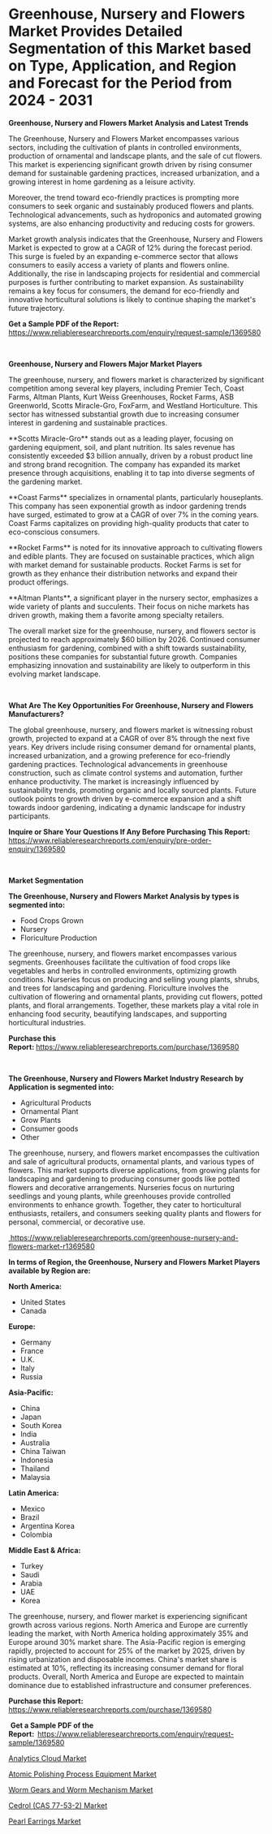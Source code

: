 <p><h1>Greenhouse, Nursery and Flowers Market Provides Detailed Segmentation of this Market based on Type, Application, and Region and Forecast for the Period from 2024 - 2031</h1></p><p><strong>Greenhouse, Nursery and Flowers Market Analysis and Latest Trends</strong></p>
<p><p>The Greenhouse, Nursery and Flowers Market encompasses various sectors, including the cultivation of plants in controlled environments, production of ornamental and landscape plants, and the sale of cut flowers. This market is experiencing significant growth driven by rising consumer demand for sustainable gardening practices, increased urbanization, and a growing interest in home gardening as a leisure activity. </p><p>Moreover, the trend toward eco-friendly practices is prompting more consumers to seek organic and sustainably produced flowers and plants. Technological advancements, such as hydroponics and automated growing systems, are also enhancing productivity and reducing costs for growers. </p><p>Market growth analysis indicates that the Greenhouse, Nursery and Flowers Market is expected to grow at a CAGR of 12% during the forecast period. This surge is fueled by an expanding e-commerce sector that allows consumers to easily access a variety of plants and flowers online. Additionally, the rise in landscaping projects for residential and commercial purposes is further contributing to market expansion. As sustainability remains a key focus for consumers, the demand for eco-friendly and innovative horticultural solutions is likely to continue shaping the market's future trajectory.</p></p>
<p><strong>Get a Sample PDF of the Report:&nbsp;</strong> <a href="https://www.reliableresearchreports.com/enquiry/request-sample/1369580?utm_campaign=33&utm_medium=2&utm_source=Github&utm_content=ia&utm_term=06122024&utm_id=greenhouse-nursery-and-flowers">https://www.reliableresearchreports.com/enquiry/request-sample/1369580</a></p>
<p>&nbsp;</p>
<p><strong>Greenhouse, Nursery and Flowers Major Market Players</strong></p>
<p><p>The greenhouse, nursery, and flowers market is characterized by significant competition among several key players, including Premier Tech, Coast Farms, Altman Plants, Kurt Weiss Greenhouses, Rocket Farms, ASB Greenworld, Scotts Miracle-Gro, FoxFarm, and Westland Horticulture. This sector has witnessed substantial growth due to increasing consumer interest in gardening and sustainable practices.</p><p>**Scotts Miracle-Gro** stands out as a leading player, focusing on gardening equipment, soil, and plant nutrition. Its sales revenue has consistently exceeded $3 billion annually, driven by a robust product line and strong brand recognition. The company has expanded its market presence through acquisitions, enabling it to tap into diverse segments of the gardening market.</p><p>**Coast Farms** specializes in ornamental plants, particularly houseplants. This company has seen exponential growth as indoor gardening trends have surged, estimated to grow at a CAGR of over 7% in the coming years. Coast Farms capitalizes on providing high-quality products that cater to eco-conscious consumers.</p><p>**Rocket Farms** is noted for its innovative approach to cultivating flowers and edible plants. They are focused on sustainable practices, which align with market demand for sustainable products. Rocket Farms is set for growth as they enhance their distribution networks and expand their product offerings.</p><p>**Altman Plants**, a significant player in the nursery sector, emphasizes a wide variety of plants and succulents. Their focus on niche markets has driven growth, making them a favorite among specialty retailers.</p><p>The overall market size for the greenhouse, nursery, and flowers sector is projected to reach approximately $60 billion by 2026. Continued consumer enthusiasm for gardening, combined with a shift towards sustainability, positions these companies for substantial future growth. Companies emphasizing innovation and sustainability are likely to outperform in this evolving market landscape.</p></p>
<p>&nbsp;</p>
<p><strong>What Are The Key Opportunities For Greenhouse, Nursery and Flowers Manufacturers?</strong></p>
<p><p>The global greenhouse, nursery, and flowers market is witnessing robust growth, projected to expand at a CAGR of over 8% through the next five years. Key drivers include rising consumer demand for ornamental plants, increased urbanization, and a growing preference for eco-friendly gardening practices. Technological advancements in greenhouse construction, such as climate control systems and automation, further enhance productivity. The market is increasingly influenced by sustainability trends, promoting organic and locally sourced plants. Future outlook points to growth driven by e-commerce expansion and a shift towards indoor gardening, indicating a dynamic landscape for industry participants.</p></p>
<p><strong>Inquire or Share Your Questions If Any Before Purchasing This Report:</strong> <a href="https://www.reliableresearchreports.com/enquiry/pre-order-enquiry/1369580?utm_campaign=33&utm_medium=2&utm_source=Github&utm_content=ia&utm_term=06122024&utm_id=greenhouse-nursery-and-flowers">https://www.reliableresearchreports.com/enquiry/pre-order-enquiry/1369580</a></p>
<p>&nbsp;</p>
<p><strong>Market Segmentation</strong></p>
<p><strong>The Greenhouse, Nursery and Flowers Market Analysis by types is segmented into:</strong></p>
<p><ul><li>Food Crops Grown</li><li>Nursery</li><li>Floriculture Production</li></ul></p>
<p><p>The greenhouse, nursery, and flowers market encompasses various segments. Greenhouses facilitate the cultivation of food crops like vegetables and herbs in controlled environments, optimizing growth conditions. Nurseries focus on producing and selling young plants, shrubs, and trees for landscaping and gardening. Floriculture involves the cultivation of flowering and ornamental plants, providing cut flowers, potted plants, and floral arrangements. Together, these markets play a vital role in enhancing food security, beautifying landscapes, and supporting horticultural industries.</p></p>
<p><strong>Purchase this Report:&nbsp;</strong><a href="https://www.reliableresearchreports.com/purchase/1369580?utm_campaign=33&utm_medium=2&utm_source=Github&utm_content=ia&utm_term=06122024&utm_id=greenhouse-nursery-and-flowers">https://www.reliableresearchreports.com/purchase/1369580</a></p>
<p>&nbsp;</p>
<p><strong>The Greenhouse, Nursery and Flowers Market Industry Research by Application is segmented into:</strong></p>
<p><ul><li>Agricultural Products</li><li>Ornamental Plant</li><li>Grow Plants</li><li>Consumer goods</li><li>Other</li></ul></p>
<p><p>The greenhouse, nursery, and flowers market encompasses the cultivation and sale of agricultural products, ornamental plants, and various types of flowers. This market supports diverse applications, from growing plants for landscaping and gardening to producing consumer goods like potted flowers and decorative arrangements. Nurseries focus on nurturing seedlings and young plants, while greenhouses provide controlled environments to enhance growth. Together, they cater to horticultural enthusiasts, retailers, and consumers seeking quality plants and flowers for personal, commercial, or decorative use.</p></p>
<p><a href="https://www.reliableresearchreports.com/greenhouse-nursery-and-flowers-market-r1369580?utm_campaign=33&utm_medium=2&utm_source=Github&utm_content=ia&utm_term=06122024&utm_id=greenhouse-nursery-and-flowers">&nbsp;https://www.reliableresearchreports.com/greenhouse-nursery-and-flowers-market-r1369580</a></p>
<p><strong>In terms of Region, the Greenhouse, Nursery and Flowers Market Players available by Region are:</strong></p>
<p>
    <p> <strong> North America: </strong>
        <ul>
            <li>United States</li>
            <li>Canada</li>
        </ul>
        </p> 
    <p> <strong> Europe: </strong>
        <ul>
            <li>Germany</li>
            <li>France</li>
            <li>U.K.</li>
            <li>Italy</li>
            <li>Russia</li>
        </ul>
        </p> 
    <p> <strong> Asia-Pacific: </strong>
        <ul>
            <li>China</li>
            <li>Japan</li>
            <li>South Korea</li>
            <li>India</li>
            <li>Australia</li>
            <li>China Taiwan</li>
            <li>Indonesia</li>
            <li>Thailand</li>
            <li>Malaysia</li>
        </ul>
        </p> 
    <p> <strong> Latin America: </strong>
        <ul>
            <li>Mexico</li>
            <li>Brazil</li>
            <li>Argentina Korea</li>
            <li>Colombia</li>
        </ul>
        </p> 
    <p> <strong> Middle East & Africa: </strong>
        <ul>
            <li>Turkey</li>
            <li>Saudi</li>
            <li>Arabia</li>
            <li>UAE</li>
            <li>Korea</li>
        </ul>
    </p>
    </p>
<p><p>The greenhouse, nursery, and flower market is experiencing significant growth across various regions. North America and Europe are currently leading the market, with North America holding approximately 35% and Europe around 30% market share. The Asia-Pacific region is emerging rapidly, projected to account for 25% of the market by 2025, driven by rising urbanization and disposable incomes. China's market share is estimated at 10%, reflecting its increasing consumer demand for floral products. Overall, North America and Europe are expected to maintain dominance due to established infrastructure and consumer preferences.</p></p>
<p><strong>Purchase this Report: </strong><a href="https://www.reliableresearchreports.com/purchase/1369580?utm_campaign=33&utm_medium=2&utm_source=Github&utm_content=ia&utm_term=06122024&utm_id=greenhouse-nursery-and-flowers">https://www.reliableresearchreports.com/purchase/1369580</a></p>
<p>&nbsp;<strong>Get a Sample PDF of the Report:&nbsp;&nbsp;</strong><a href="https://www.reliableresearchreports.com/enquiry/request-sample/1369580?utm_campaign=33&utm_medium=2&utm_source=Github&utm_content=ia&utm_term=06122024&utm_id=greenhouse-nursery-and-flowers">https://www.reliableresearchreports.com/enquiry/request-sample/1369580</a></p>
<p><strong></strong></p>
<p><p><a href="https://www.linkedin.com/pulse/analytics-cloud-market-report-product-type-end-use-application-ctcbe?utm_campaign=33&utm_medium=2&utm_source=Github&utm_content=ia&utm_term=06122024&utm_id=greenhouse-nursery-and-flowers">Analytics Cloud Market</a></p><p><a href="https://issuu.com/reportprime-2/docs/atomic-polishing-process-equipment-market-size-203?utm_campaign=33&utm_medium=2&utm_source=Github&utm_content=ia&utm_term=06122024&utm_id=greenhouse-nursery-and-flowers">Atomic Polishing Process Equipment Market</a></p><p><a href="https://github.com/JakirUddin651/Market-Research-Report-List-1/blob/main/worm-gears-and-worm-mechanism-market.md?utm_campaign=33&utm_medium=2&utm_source=Github&utm_content=ia&utm_term=06122024&utm_id=greenhouse-nursery-and-flowers">Worm Gears and Worm Mechanism Market</a></p><p><a href="https://github.com/gerdabatiskzv9/Market-Research-Report-List-1/blob/main/cedrol-cas-77-53-2-market.md?utm_campaign=33&utm_medium=2&utm_source=Github&utm_content=ia&utm_term=06122024&utm_id=greenhouse-nursery-and-flowers">Cedrol (CAS 77-53-2) Market</a></p><p><a href="https://www.linkedin.com/pulse/the-hashub-gdiff?utm_campaign=33&utm_medium=2&utm_source=Github&utm_content=ia&utm_term=06122024&utm_id=greenhouse-nursery-and-flowers">Pearl Earrings Market</a></p></p>